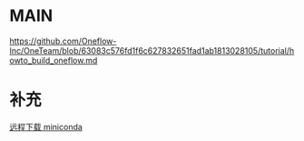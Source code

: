 # MAIN
https://github.com/Oneflow-Inc/OneTeam/blob/63083c576fd1f6c627832651fad1ab1813028105/tutorial/howto_build_oneflow.md
# 补充
[远程下载 miniconda](https://blog.csdn.net/weixin_43264420/article/details/118179287)